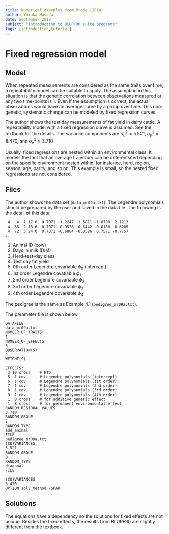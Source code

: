 ```yaml
---
title: Numerical examples from Mrode (2014)
author: Yutaka Masuda
date: September 2019
subject: "Introduction to BLUPF90 suite programs"
tags: [introduction,tutorial]
...
```


Fixed regression model
======================

Model
-----

When repeated measurements are considered as the same traits over time, a repeatability model
can be suitable to apply. The assumption in this situation is that the genetic correlation between
observations measured at any two time-points is 1. Even if the assumption is correct, the actual
observations would have an average curve by a group over time. This non-genetic, systematic change can be
modeled by fixed regression curves.

The author shows the test day measurements of fat yield in dairy cattle.
A repeatability model with a fixed regression curve is assumed.
See the textbook for the details.
The variance components are $\sigma_u^2 =5.521$, $\sigma_p^2 = 8.470$, and $\sigma_e^2 = 3.710$.

Usually, fixed regressions are nested within an environmental class. It models the fact that
an average trajectory can be differentiated depending on the specific environment nested within, for instance, herd, region,
season, age, parity, and so on. This example is small, so the nested fixed regressions are not
considered.


Files
-----

The author shows the data set (`data_mr09a.txt`). The Legendre polynomials should be prepared by the
user and saved in the data file.
The following is the detail of this data.

~~~~~{language=text caption="data_mr09a.txt"}
 4   4  1 17.0  0.7071 -1.2247  1.5811 -1.8708  2.1213
 4  38  2 18.6  0.7071 -0.9526  0.6442 -0.0180 -0.6205
 4  72  3 24.0  0.7071 -0.6804 -0.0586  0.7571 -0.7757
...
~~~~~

1.  Animal ID (cow)
2.  Days in milk (DIM)
3.  Herd-test-day class
4.  Test day fat yield
5.  0th order Legendre covariable $\phi_0$ (intercept)
6.  1st order Legendre covatiable $\phi_1$
7.  2nd order Legendre covariable $\phi_2$
8.  3rd order Legendre covariable $\phi_3$
9.  4th order Legendre covariable $\phi_4$


The pedigree is the same as Example 4.1 (`pedigree_mr09a.txt`).

The parameter file is shown below.

~~~~~{language=blupf90 caption="param_mr09a.txt"}
DATAFILE
data_mr09a.txt
NUMBER_OF_TRAITS
1
NUMBER_OF_EFFECTS
8
OBSERVATION(S)
4
WEIGHT(S)

EFFECTS:
 3 10 cross    # HTD
 5  1 cov      # Legendre polynomials (intercept)
 6  1 cov      # Legendre polynomials (1st order)
 7  1 cov      # Legendre polynomials (2nd order)
 8  1 cov      # Legendre polynomials (3rd order)
 9  1 cov      # Legendre polynomials (4th order)
 1  8 cross    # for additive genetic effect
 1  8 cross    # for permanent environmental effect
RANDOM_RESIDUAL VALUES
3.710
RANDOM_GROUP
7
RANDOM_TYPE
add_animal
FILE
pedigree_mr09a.txt
(CO)VARIANCES
5.521
RANDOM_GROUP
8
RANDOM_TYPE
diagonal
FILE

(CO)VARIANCES
8.470
OPTION solv_method FSPAK
~~~~~

Solutions
---------

The equations have a dependency so the solutions for fixed effects are not unique. Besides the
fixed effects, the results from BLUPF90 are slightly different from the textbook.
